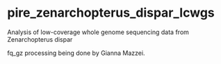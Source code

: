 # pire_zenarchopterus_dispar_lcwgs
Analysis of low-coverage whole genome sequencing data from Zenarchopterus dispar

fq_gz processing being done by Gianna Mazzei.
